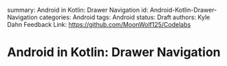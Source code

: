 summary: Android in Kotlin: Drawer Navigation
id: Android-Kotlin-Drawer-Navigation
categories: Android
tags: Android
status: Draft
authors: Kyle Dahn
Feedback Link: https://github.com/MoonWolf125/Codelabs

# Android in Kotlin: Drawer Navigation
